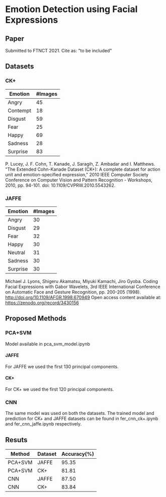 # Emotion Detection using Facial Expressions

## Paper
Submitted to FTNCT 2021.
Cite as:
"to be included"

## Datasets
### CK+

Emotion | #Images
--- | ---
Angry | 45
Contempt | 18
Disgust | 59
Fear | 25
Happy | 69
Sadness | 28
Surprise | 83

P. Lucey, J. F. Cohn, T. Kanade, J. Saragih, Z. Ambadar and I. Matthews.
"The Extended Cohn-Kanade Dataset (CK+): A complete dataset for action unit and emotion-specified expression," 2010 IEEE Computer Society Conference on Computer Vision and Pattern Recognition - Workshops, 2010, pp. 94-101.
doi: 10.1109/CVPRW.2010.5543262.

### JAFFE
Emotion | #Images
--- | ---
Angry | 30
Disgust | 29
Fear | 32
Happy | 30
Neutral | 31
Sadness | 30
Surprise | 30

Michael J. Lyons, Shigeru Akamatsu, Miyuki Kamachi, Jiro Gyoba.
Coding Facial Expressions with Gabor Wavelets, 3rd IEEE International Conference on Automatic Face and Gesture Recognition, pp. 200-205 (1998).
http://doi.org/10.1109/AFGR.1998.670949
Open access content available at: https://zenodo.org/record/3430156

## Proposed Methods
### PCA+SVM
Model available in pca_svm_model.ipynb
#### JAFFE
For JAFFE we used the first 130 principal components.
#### CK+
For CK+ we used the first 120 principal components.
### CNN
The same model was used on both the datasets. The trained model and prediction for CK+ and JAFFE datasets can be found in fer_cnn_ck+.ipynb and fer_cnn_jaffe.ipynb respectively.
  
## Resuts
Method | Dataset | Accuracy(%)
--- | --- | ---
PCA+SVM | JAFFE | 95.35
PCA+SVM | CK+ | 81.81
CNN | JAFFE | 87.50
CNN | CK+ | 83.84
